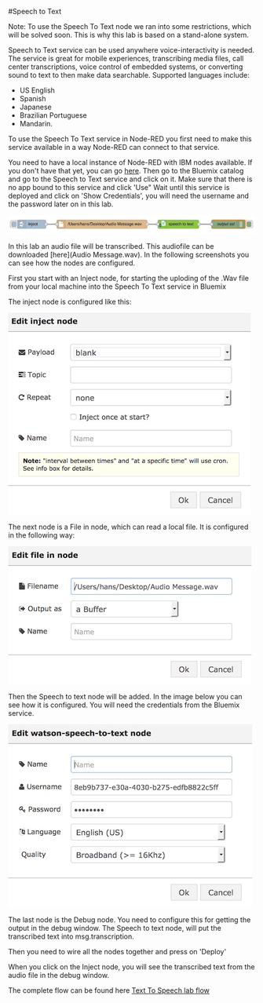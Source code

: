 #Speech to Text

Note: To use the Speech To Text node we ran into some restrictions, which will be solved soon. This is why this lab is based on a stand-alone system.

Speech to Text service can be used anywhere voice-interactivity is needed. The service is great for mobile experiences, transcribing media files, call center transcriptions, voice control of embedded systems, or converting sound to text to then make data searchable. Supported languages include:
- US English 
- Spanish 
- Japanese 
- Brazilian Portuguese
- Mandarin. 

To use the Speech To Text service in Node-RED you first need to make this service available in a way Node-RED can connect to that service. 

You need to have a local instance of Node-RED with IBM nodes available. If you don't have that yet, you can go [here](../../node-RED_labs/lab_node-RED.md).
Then go to the Bluemix catalog and go to the Speech to Text service and click on it. Make sure that there is no app bound to this service and click 'Use"
Wait until this service is deployed and click on 'Show Credentials', you will need the username and the password later on in this lab.

![`S2TOverview`](images/S2T_overview.jpg)

In this lab an audio file will be transcribed. This audiofile can be downloaded [here](Audio Message.wav). 
In the following screenshots you can see how the nodes are configured.

First you start with an Inject node, for starting the uploding of the .Wav file from your local machine into the Speech To Text service in Bluemix

The inject node is configured like this:

![`S2Tinject`](images/s2t_inject.jpg)

The next node is a File in node, which can read a local file. It is configured in the following way:

![`S2TFileIn`](images/s2t_FileIn.jpg)

Then the Speech to text node will be added. In the image below you can see how it is configured. You will need the credentials from the Bluemix service.

![`S2TFileIn`](images/s2t_config.jpg)

The last node is the Debug node. You need to configure this for getting the output in the debug window. The Speech to text node, will put the transcribed text into msg.transcription.

Then you need to wire all the nodes together and press on 'Deploy'

When you click on the Inject node, you will see the transcribed text from the audio file in the debug window.

The complete flow can be found here [Text To Speech lab flow](S2T_Flow)






